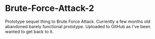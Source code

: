 # Brute-Force-Attack-2
Prototype sequel thing to Brute Force Attack. Currently a few months old abandoned barely functional prototype. Uploaded to GitHub as I've been wanted to get back to it.
